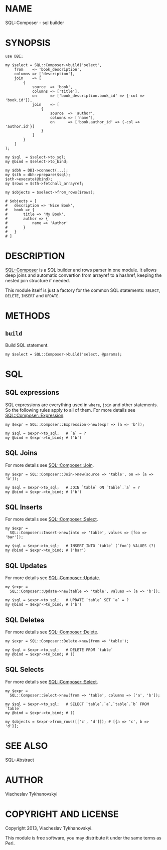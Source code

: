 # NAME

SQL::Composer - sql builder

# SYNOPSIS

    use DBI;

    my $select = SQL::Composer->build('select',
        from    => 'book_description',
        columns => ['description'],
        join    => [
            {
                source  => 'book',
                columns => ['title'],
                on      => ['book_description.book_id' => {-col => 'book.id'}],
                join    => [
                    {
                        source  => 'author',
                        columns => ['name'],
                        on      => ['book.author_id' => {-col => 'author.id'}]
                    }
                ]
            }
        ]
    );

    my $sql  = $select->to_sql;
    my @bind = $select->to_bind;

    my $dbh = DBI->connect(...);
    my $sth = dbh->prepare($sql);
    $sth->execute(@bind);
    my $rows = $sth->fetchall_arrayref;

    my $objects = $select->from_rows($rows);

    # $objects = [
    #   description => 'Nice Book',
    #   book => {
    #       title => 'My Book',
    #       author => {
    #           name => 'Author'
    #       }
    #   }
    # ]

# DESCRIPTION

[SQL::Composer](https://metacpan.org/pod/SQL::Composer) is a SQL builder and rows parser in one module. It allows deep
joins and automatic convertion from arrayref to a hashref, keeping the nested
join structure if needed.

This module itself is just a factory for the common SQL statements: `SELECT`,
`DELETE`, `INSERT` and `UPDATE`.

# METHODS

## `build`

Build SQL statement.

    my $select = SQL::Composer->build('select, @params);

# SQL

## SQL expressions

SQL expressions are everything used in `where`, `join` and other statements.
So the following rules apply to all of them. For more details see
[SQL::Composer::Expression](https://metacpan.org/pod/SQL::Composer::Expression).

    my $expr = SQL::Composer::Expression->new(expr => [a => 'b']);

    my $sql = $expr->to_sql;   # `a` = ?
    my @bind = $expr->to_bind; # ('b')

## SQL Joins

For more details see [SQL::Composer::Join](https://metacpan.org/pod/SQL::Composer::Join).

    my $expr = SQL::Composer::Join->new(source => 'table', on => [a => 'b']);

    my $sql = $expr->to_sql;   # JOIN `table` ON `table`.`a` = ?
    my @bind = $expr->to_bind; # ('b')

## SQL Inserts

For more details see [SQL::Composer::Select](https://metacpan.org/pod/SQL::Composer::Select).

    my $expr =
      SQL::Composer::Insert->new(into => 'table', values => [foo => 'bar']);

    my $sql = $expr->to_sql;   # INSERT INTO `table` (`foo`) VALUES (?)
    my @bind = $expr->to_bind; # ('bar')

## SQL Updates

For more details see [SQL::Composer::Update](https://metacpan.org/pod/SQL::Composer::Update).

    my $expr =
      SQL::Composer::Update->new(table => 'table', values => [a => 'b']);

    my $sql = $expr->to_sql;   # UPDATE `table` SET `a` = ?
    my @bind = $expr->to_bind; # ('b')

## SQL Deletes

For more details see [SQL::Composer::Delete](https://metacpan.org/pod/SQL::Composer::Delete).

    my $expr = SQL::Composer::Delete->new(from => 'table');

    my $sql = $expr->to_sql;   # DELETE FROM `table`
    my @bind = $expr->to_bind; # ()

## SQL Selects

For more details see [SQL::Composer::Select](https://metacpan.org/pod/SQL::Composer::Select).

    my $expr =
      SQL::Composer::Select->new(from => 'table', columns => ['a', 'b']);

    my $sql = $expr->to_sql;   # SELECT `table`.`a`,`table`.`b` FROM `table`
    my @bind = $expr->to_bind; # ()

    my $objects = $expr->from_rows([['c', 'd']]); # [{a => 'c', b => 'd'}];

# SEE ALSO

[SQL::Abstract](https://metacpan.org/pod/SQL::Abstract)

# AUTHOR

Viacheslav Tykhanovskyi

# COPYRIGHT AND LICENSE

Copyright 2013, Viacheslav Tykhanovskyi.

This module is free software, you may distribute it under the same terms as Perl.
